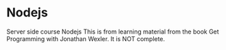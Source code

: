 # Nodejs
Server side course Nodejs
This is from learning material from the book Get Programming with Jonathan Wexler. It is NOT complete.

